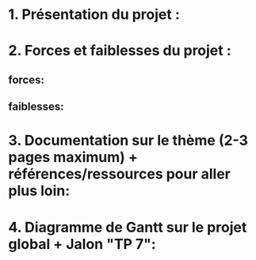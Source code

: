 # 1. Présentation du projet :


# 2. Forces et faiblesses du projet :
## forces:
## faiblesses:

 
# 3. Documentation sur le thème (2-3 pages maximum) + références/ressources pour aller plus loin:




# 4. Diagramme de Gantt sur le projet global + Jalon "TP 7":
